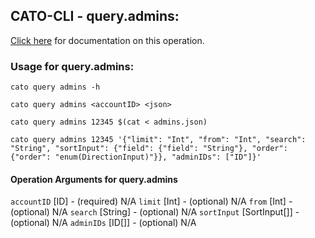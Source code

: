 
## CATO-CLI - query.admins:
[Click here](https://api.catonetworks.com/documentation/#query-admins) for documentation on this operation.

### Usage for query.admins:

`cato query admins -h`

`cato query admins <accountID> <json>`

`cato query admins 12345 $(cat < admins.json)`

`cato query admins 12345 '{"limit": "Int", "from": "Int", "search": "String", "sortInput": {"field": {"field": "String"}, "order": {"order": "enum(DirectionInput)"}}, "adminIDs": ["ID"]}'`

#### Operation Arguments for query.admins ####
`accountID` [ID] - (required) N/A 
`limit` [Int] - (optional) N/A 
`from` [Int] - (optional) N/A 
`search` [String] - (optional) N/A 
`sortInput` [SortInput[]] - (optional) N/A 
`adminIDs` [ID[]] - (optional) N/A 
